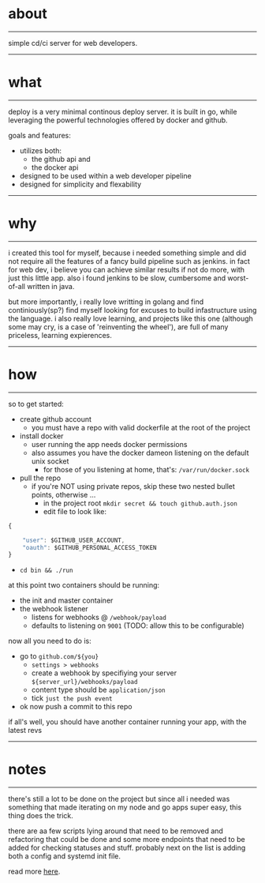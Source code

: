# about

* * *

simple cd/ci server for web developers.

* * *

# what

* * *

deploy is a very minimal continous deploy server. it is built in go, while
leveraging the powerful technologies offered by docker and github.

goals and features:

* utilizes both:
  * the github api and
  * the docker api
* designed to be used within a web developer pipeline
* designed for simplicity and flexability

* * *

# why

* * *

i created this tool for myself, because i needed something simple and did not
require all the features of a fancy build pipeline such as jenkins. in fact for web dev,
i believe you can achieve similar results if not do more, with just this little app. also
i found jenkins to be slow, cumbersome and worst-of-all written in java.

but more importantly, i really love writting in golang and find continiously(sp?) find myself
looking for excuses to build infastructure using the language. i also really love learning, and
projects like this one (although some may cry, is a case of 'reinventing the wheel'), are full 
of many priceless, learning expierences.

* * *

# how

* * *

so to get started:

* create github account
  * you must have a repo with valid dockerfile at the root of the project
* install docker
  * user running the app needs docker permissions
  * also assumes you have the docker dameon listening on the default unix socket
    * for those of you listening at home, that's: `/var/run/docker.sock`
* pull the repo
  * if you're NOT using private repos, skip these two nested bullet points, otherwise ...
    * in the project root `mkdir secret && touch github.auth.json`
    * edit file to look like:

```javascript
{

    "user": $GITHUB_USER_ACCOUNT,
    "oauth": $GITHUB_PERSONAL_ACCESS_TOKEN
}
```

* `cd bin && ./run`

at this point two containers should be running:

* the init and master container
* the webhook listener
  * listens for webhooks @ `/webhook/payload`
  * defaults to listening on `9001` (TODO: allow this to be configurable)

now all you need to do is:

* go to `github.com/${you}`
  * `settings > webhooks`
  * create a webhook by specifiying your server `${server_url}/webhooks/payload`
  * content type should be `application/json`
  * tick `just the push event`
* ok now push a commit to this repo

if all's well, you should have another container running your app, with the latest revs

* * *

# notes

* * *

there's still a lot to be done on the project but since all i needed was 
something that made iterating on my node and go apps super easy, this thing does
the trick.

there are aa few scripts lying around that need to be removed and refactoring
that could be done and some more endpoints that need to be added for checking
statuses and stuff. probably next on the list is adding both a config and
systemd init file.

read more [here](TODO.md).
